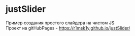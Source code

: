 # justSlider<br>
Пример создания простого слайдера на чистом JS<br>
Проект на gitHubPages - https://r1msk1y.github.io/justSlider/<br>
